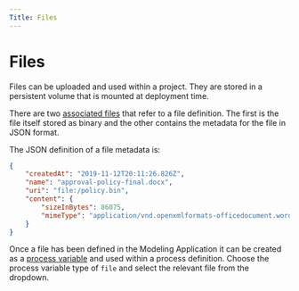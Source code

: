 ```yaml
---
Title: Files
---
```


# Files
Files can be uploaded and used within a project. They are stored in a persistent volume that is mounted at deployment time.

There are two [associated files](../modeling/projects.md#files) that refer to a file definition. The first is the file itself stored as binary and the other contains the metadata for the file in JSON format.

The JSON definition of a file metadata is:

```json
{
    "createdAt": "2019-11-12T20:11:26.826Z",
    "name": "approval-policy-final.docx",
    "uri": "file:/policy.bin",
    "content": {
        "sizeInBytes": 86075,
        "mimeType": "application/vnd.openxmlformats-officedocument.wordprocessingml.document"
    }
}
```

Once a file has been defined in the Modeling Application it can be created as a [process variable](../modeling/processes/README.md#process-variables) and used within a process definition. Choose the process variable type of `file` and select the relevant file from the dropdown. 

